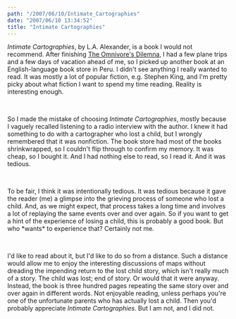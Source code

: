 ```yaml
---
path: "/2007/06/10/Intimate_Cartographies" 
date: "2007/06/10 13:34:52" 
title: "Intimate Cartographies" 
---
```

<p><cite>Intimate Cartographies</cite>, by L.A. Alexander, is a book I would not recommend. After finishing <a href="http://typewriting.org/2007/05/30/The_Omnivore's_Dilemna/">The Omnivore's Dilemna</a>, I had a few plane trips and a few days of vacation ahead of me, so I picked up another book at an English-language book store in Peru. I didn't see anything I really wanted to read. It was mostly a lot of popular fiction, e.g. Stephen King, and I'm pretty picky about what fiction I want to spend my time reading. Reality is interesting enough.</p><br><p>So I made the mistake of choosing <cite>Intimate Cartographies</cite>, mostly because I vaguely recalled listening to a radio interview with the author. I knew it had something to do with a cartographer who lost a child, but I wrongly remembered that it was nonfiction. The book store had most of the books shrinkwrapped, so I couldn't flip through to confirm my memory. It was cheap, so I bought it. And I had nothing else to read, so I read it. And it was tedious.</p><br><p>To be fair, I think it was intentionally tedious. It was tedious because it gave the reader (me) a glimpse into the grieving process of someone who lost a child. And, as we might expect, that process takes a long time and involves a lot of replaying the same events over and over again. So if you want to get a hint of the experience of losing a child, this is probably a good book. But who *wants* to experience that? Certainly not me.</p><br><p>I'd like to read about it, but I'd like to do so from a distance. Such a distance would allow me to enjoy the interesting discussions of maps without dreading the impending return to the lost child story, which isn't really much of a story. The child was lost; end of story. Or would that it were anyway. Instead, the book is three hundred pages repeating the same story over and over again in different words. Not enjoyable reading, unless perhaps you're one of the unfortunate parents who has actually lost a child. Then you'd probably appreciate <cite>Intimate Cartographies</cite>. But I am not, and I did not.</p>